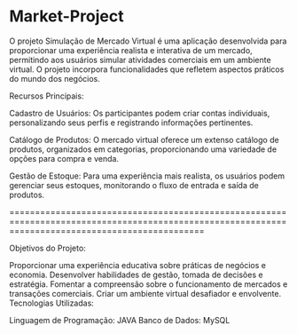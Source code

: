 # Market-Project

O projeto Simulação de Mercado Virtual é uma aplicação desenvolvida para proporcionar uma experiência realista e  interativa de um mercado, permitindo aos usuários simular atividades comerciais em um ambiente virtual. O projeto incorpora funcionalidades que refletem aspectos práticos do mundo dos negócios.

Recursos Principais:

Cadastro de Usuários: 
Os participantes podem criar contas individuais, personalizando seus perfis e registrando informações pertinentes.

Catálogo de Produtos: 
O mercado virtual oferece um extenso catálogo de produtos, organizados em categorias, proporcionando uma variedade de opções para compra e venda.

Gestão de Estoque: 
Para uma experiência mais realista, os usuários podem gerenciar seus estoques, monitorando o fluxo de entrada e saída de produtos.

==================================================================================================================================================

Objetivos do Projeto:

Proporcionar uma experiência educativa sobre práticas de negócios e economia.
Desenvolver habilidades de gestão, tomada de decisões e estratégia.
Fomentar a compreensão sobre o funcionamento de mercados e transações comerciais.
Criar um ambiente virtual desafiador e envolvente.
Tecnologias Utilizadas:

Linguagem de Programação: JAVA
Banco de Dados: MySQL
